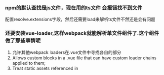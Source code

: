 ### npm的默认查找是js文件，现在用的ts文件 会报错找不到文件
配置resolve.extensions字段，然后还需要load来解析ts文件不然还是会有问题
### 还要安装vue-loader,这样webpack就能解析单文件组件了.这个组件做了那些事情呢
1. 允许其他webpack loaders在.vue文件中寻找各自的部分
2. Allows custom blocks in a .vue file that can have custom loader chains applied to them;
3. Treat static assets referenced in <style> and <template> as module dependencies and handle them with webpack loaders;
4. Simulate scoped CSS for each component;
5. State-preserving hot-reloading during development.
### 装完了vue-loader vue-template-compiler 提示You may need an additional loader to handle the result of these loaders.
所以呢还需要安装各处处理css js的loader
### 这中间踩了个大坑，已经爬出来了但还没太想明白
最开始的想法是用es6来写webpack配置文件，后来选用了一种方案就是直接把配置文件命名问webpack.config.xxx.js(eg:webpack.config.babel.js)，这样webpack-dev-server会自动选用合适的loader来编译配置文件再输出给node去执行。但是运行后报错，提示只能输出Plugin/Preset files are not allowed to export objects, only functions. 所以按照网上的提示把配置给升级到了babel7,结果有提示需要7的版本，但是我的是6的版本。可是我的babel配置明明是7啊。不过我查看我的配置版本确实是6.我也不知道这是为啥，然后我就不用webpack.config.babel.js，正常写一个webpack.config.js,运行起来就没有问题。
### 报错vue-warn-cannot-find-element
new htmlWebpackPlugin({inject: ''}) 配错了 配置成head改为body
### 入口文件ts格式的引入scss又报错无法识别了
我原本以为是因为ts的问题，其实是我还没处理图片字体图标的laoder问题
### vue单文件组件中使用ts
我把这个awesome-typescript-loader换成ts-loader 并追加配置
另一种css的解决方案：[css-modules](https://juejin.im/post/59c62f8e6fb9a00a51439ad5)
https://juejin.im/post/5a7803335188257a5d2b0fed

- [] script支持ts
- [] css-modules

1. 点击箭头需要把写的信息添加到列表里边
2. 需要研究下vuex相关的列一下
### 有个很奇怪的事情，就是@babel-polyfill时，useage:entry 但是入口文件处并没有引入，也没有报错

最小化可执行方案，先把整体框架大概搞出来再完善具体细节
配置快捷路径：resolve:{ alias: {'src', Path.resolve(__dirname, './src')}};
下一步改做的是从列表页到详情页面的时候数据的传递，
需要给数据新增ID，可以用mock进行uuid
1023，
进入详情页的时候，做一个loading转场
详情页的解构赋值没有用上，感觉赋值地方写的有些啰嗦---
以及列表页面点勾，需要删除选项的逻辑
还需要弄如果在详情页进行编辑，再回退的时候需要怎么处理
以及需要找一个日期插件


